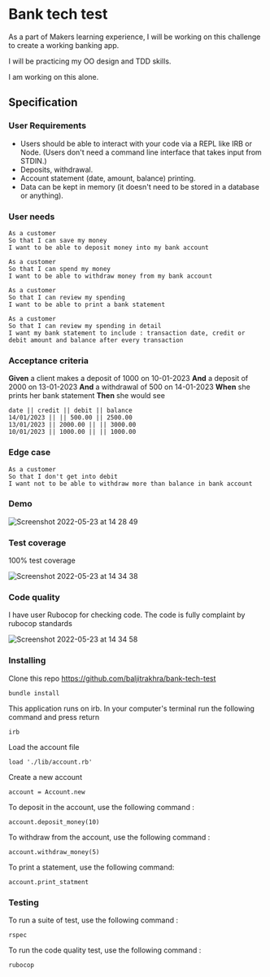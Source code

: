 # Bank tech test
 
As a part of Makers learning experience, I will be working on this challenge to create a working banking app.
 
I will be practicing my OO design and TDD skills.
 
I am working on this alone.
 
## Specification
 
### User Requirements
 
* Users should be able to interact with your code via a REPL like IRB or Node.  (Users don't need a command line interface that takes input from STDIN.)
* Deposits, withdrawal.
* Account statement (date, amount, balance) printing.
* Data can be kept in memory (it doesn't need to be stored in a database or anything).
 
### User needs
```
As a customer
So that I can save my money
I want to be able to deposit money into my bank account
```
```
As a customer
So that I can spend my money
I want to be able to withdraw money from my bank account
```
```
As a customer
So that I can review my spending
I want to be able to print a bank statement
```
```
As a customer
So that I can review my spending in detail
I want my bank statement to include : transaction date, credit or debit amount and balance after every transaction
```
 
### Acceptance criteria
 
**Given** a client makes a deposit of 1000 on 10-01-2023 
**And** a deposit of 2000 on 13-01-2023 
**And** a withdrawal of 500 on 14-01-2023 
**When** she prints her bank statement 
**Then** she would see
 
```
date || credit || debit || balance
14/01/2023 || || 500.00 || 2500.00
13/01/2023 || 2000.00 || || 3000.00
10/01/2023 || 1000.00 || || 1000.00
```
### Edge case
```
As a customer
So that I don't get into debit
I want not to be able to withdraw more than balance in bank account
```
### Demo
![Screenshot 2022-05-23 at 14 28 49](https://user-images.githubusercontent.com/99490100/169834883-e856fd80-b2fb-4b7c-b869-3b93dbd662ba.png)
 
### Test coverage
100% test coverage
 
![Screenshot 2022-05-23 at 14 34 38](https://user-images.githubusercontent.com/99490100/169835007-44d8b56a-19d6-4440-9daf-e982792eb82a.png)
 
### Code quality
I have user Rubocop for checking code. The code is fully complaint by rubocop standards
 
![Screenshot 2022-05-23 at 14 34 58](https://user-images.githubusercontent.com/99490100/169835995-6fb76dfc-598f-4ab5-8593-c051f6938278.png)
 
### Installing
 
Clone this repo https://github.com/baljitrakhra/bank-tech-test
```
bundle install
```
This application runs on irb. In your computer's terminal run the following command and press return
 
```
irb
```
Load the account file
 
```
load './lib/account.rb'
```
Create a new account
 
```
account = Account.new
```
To deposit in the account, use the following command :
 
```
account.deposit_money(10)
```
To withdraw from the account, use the following command :
```
account.withdraw_money(5)
```
To print a statement, use the following command:
 
```
account.print_statment
```
### Testing
To run a suite of test, use the following command :
```
rspec
```
To run the code quality test, use the following command :
 
```
rubocop
```
 
 

